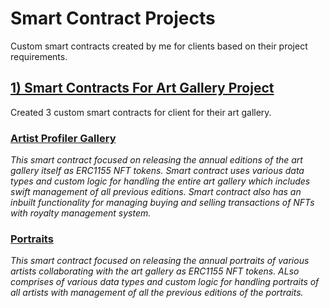 # Smart Contract Projects
Custom smart contracts created by me for clients based on their project requirements.

## [1) Smart Contracts For Art Gallery Project](https://github.com/CrazzyPhoton/SmartContractProjects/tree/main/Smart%20Contracts%20For%20Art%20Gallery%20Project)
Created 3 custom smart contracts for client for their art gallery.

### [Artist Profiler Gallery](https://github.com/CrazzyPhoton/SmartContractProjects/blob/main/Smart%20Contracts%20For%20Art%20Gallery%20Project/Artist%20Profiler%20Gallery.sol)
*This smart contract focused on releasing the annual editions of the art gallery itself as ERC1155 NFT tokens. Smart contract uses various data types and custom logic for handling the entire art gallery which includes swift management of all previous editions. Smart contract also has an inbuilt functionality for managing buying and selling transactions of NFTs with royalty management system.*

### [Portraits](https://github.com/CrazzyPhoton/SmartContractProjects/blob/main/Smart%20Contracts%20For%20Art%20Gallery%20Project/Portraits.sol)
*This smart contract focused on releasing the annual portraits of various artists collaborating with the art gallery as ERC1155 NFT tokens. ALso comprises of various data types and custom logic for handling portraits of all artists with management of all the previous editions of the portraits.*

